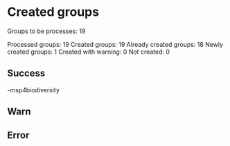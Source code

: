 # Created groups

Groups to be processes: 19

Processed groups: 19
Created groups: 19
Already created groups: 18
Newly created groups: 1
Created with warning: 0
Not created: 0

## Success

-msp4biodiversity

## Warn

## Error
